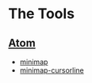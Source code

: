 # The Tools

## [Atom](https://atom.io)
* [minimap](https://atom.io/packages/minimap)
* [minimap-cursorline](https://atom.io/packages/minimap-cursorline)
